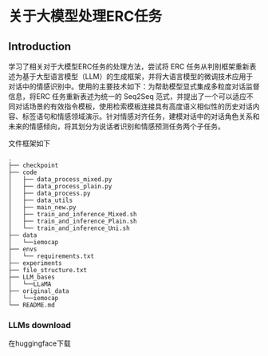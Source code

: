 # 关于大模型处理ERC任务

## Introduction
学习了相关对于大模型ERC任务的处理方法，尝试将 ERC 任务从判别框架重新表述为基于大型语言模型（LLM）的生成框架，并将大语言模型的微调技术应用于对话中的情感识别中。使用的主要技术如下：为帮助模型显式集成多粒度对话监督信息，将ERC 任务重新表述为统一的 Seq2Seq 范式，并提出了一个可以适应不同对话场景的有效指令模板，使用检索模板连接具有高度语义相似性的历史对话内容、标签语句和情感领域演示。针对情感对齐任务，建模对话中的对话角色关系和未来的情感倾向，将其划分为说话者识别和情感预测任务两个子任务。

文件框架如下
```plain
.
├── checkpoint
├── code
│   ├── data_process_mixed.py
│   ├── data_process_plain.py
│   ├── data_process.py
│   ├── data_utils
│   ├── main_new.py
│   ├── train_and_inference_Mixed.sh
│   ├── train_and_inference_Plain.sh
│   └── train_and_inference_Uni.sh
├── data
│   └──iemocap
├── envs
│   └── requirements.txt
├── experiments
├── file_structure.txt
├── LLM_bases
│   └──LLaMA
├── original_data
│   └──iemocap
└── README.md
```

### LLMs download
在huggingface下载
